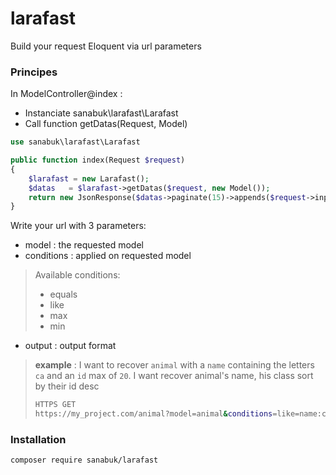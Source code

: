 # larafast
Build your request Eloquent via url parameters

### Principes

In ModelController@index :
- Instanciate sanabuk\larafast\Larafast
- Call function getDatas(Request, Model)
```php
use sanabuk\larafast\Larafast

public function index(Request $request)
{
    $larafast = new Larafast();
    $datas   = $larafast->getDatas($request, new Model());
    return new JsonResponse($datas->paginate(15)->appends($request->input()), 200);
}
```

Write your url with 3 parameters:
- model : the requested model
- conditions : applied on requested model
> Available conditions:
> - equals
> - like
> - max
> - min
- output : output format

> **example** : I want to recover `animal` with a `name` containing the letters `ca` and an `id` max of `20`. I want recover animal's name, his class sort by their id desc
> ```sh
> HTTPS GET
> https://my_project.com/animal?model=animal&conditions=like=name:ca,max=id:20&output=id,name,class,sort=-id
> ```

### Installation
```sh
composer require sanabuk/larafast
```

